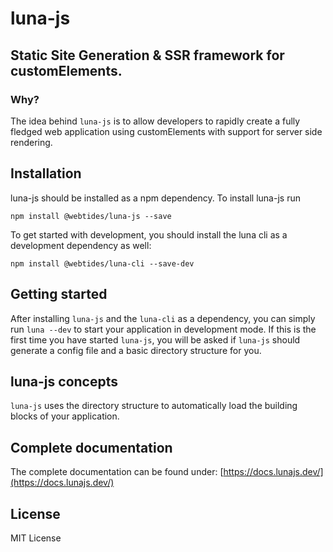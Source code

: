 # luna-js

## Static Site Generation & SSR framework for customElements.

### Why?

The idea behind `luna-js` is to allow developers to rapidly create a fully fledged
 web application using customElements with support for server side rendering.  


## Installation

luna-js should be installed as a npm dependency. To install luna-js run
 
 `npm install @webtides/luna-js --save`

To get started with development, you should install the luna cli as a development
dependency as well:

`npm install @webtides/luna-cli --save-dev`

## Getting started

 After installing `luna-js` and the `luna-cli` as a dependency, you can simply run `luna --dev`
to start your application in development mode. If this is the first time you have started `luna-js`, you will be asked
if `luna-js` should generate a config file and a basic directory structure for you.

## luna-js concepts

`luna-js` uses the directory structure to automatically load the building blocks of your application.

## Complete documentation

The complete documentation can be found under: [https://docs.lunajs.dev/](https://docs.lunajs.dev/)

## License

MIT License
